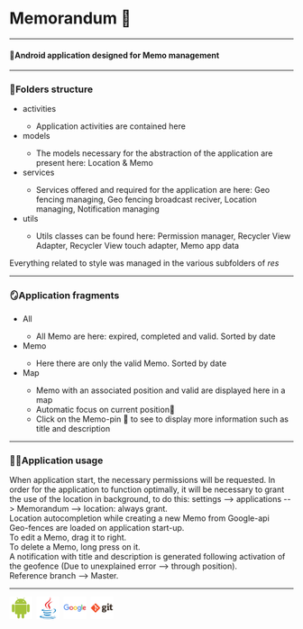 # Memorandum 📝
---
<h4>📱Android application designed for Memo management</h4>

---

<h3>📁Folders structure</h3>

<ul>

  <li>activities</li>
  <ul>
    <li>Application activities are contained here</li>
  </ul>
  
  <li>models</li>
  <ul>
    <li>The models necessary for the abstraction of the application are present here: Location & Memo</li>
  </ul>
  
  <li>services</li>
  <ul>
    <li>Services offered and required for the application are here: Geo fencing managing, Geo fencing broadcast reciver, Location managing, Notification managing</li>
  </ul>
  
  <li>utils</li>
  <ul>
    <li>Utils classes can be found here: Permission manager, Recycler View Adapter, Recycler View touch adapter, Memo app data</li>
  </ul>
  
</ul>

<div><p>Everything related to style was managed in the various subfolders of <i>res</i></p></div>

---

<h3>🪞Application fragments</h3>

<ul>

  <li>All</li>
  <ul>
    <li>All Memo are here: expired, completed and valid. Sorted by date</li>
  </ul>
  
  <li>Memo</li>
  <ul>
    <li>Here there are only the valid Memo. Sorted by date</li>
  </ul>
  
  <li>Map</li>
  <ul>
    <li>Memo with an associated position and valid are displayed here in a map</li>
    <li>Automatic focus on current position🔎</li>
    <li>Click on the Memo-pin 📗 to see to display more information such as title and description</li>
  </ul>
  
</ul>

---

<h3>🤳🏼Application usage</h3>

<div><p>When application start, the necessary permissions will be requested. In order for the application to function optimally, it will be necessary to grant the use of the location in background, to do this: settings --> applications --> Memorandum --> location: always grant.<br>
Location autocompletion while creating a new Memo from Google-api<br>
Geo-fences are loaded on application start-up.<br>
To edit a Memo, drag it to right.<br>
To delete a Memo, long press on it.<br>
A notification with title and description is generated following activation of the geofence (Due to unexplained error --> through position).<br>
Reference branch --> Master.</p></div>

---

<div>
  <img src="https://github.com/devicons/devicon/blob/master/icons/android/android-plain.svg" title="Android" alt="Android" width="40" height="40"/>&nbsp;
  <img src="https://github.com/devicons/devicon/blob/master/icons/java/java-original.svg" title="Java" alt="Java" width="40" height="40"/>&nbsp;
  <img src="https://github.com/devicons/devicon/blob/master/icons/google/google-original-wordmark.svg" title="Google" alt="Google" width="40" height="40"/>&nbsp;
  <img src="https://github.com/devicons/devicon/blob/master/icons/git/git-original-wordmark.svg" title="Git" **alt="Git" width="40" height="40"/>
</div>
